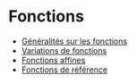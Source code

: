 # Fonctions

- [Généralités sur les fonctions](./Generalites-sur-les-fonctions.html)
- [Variations de fonctions](./Variations-de-fonctions.html)
- [Fonctions affines](./Fonctions-affines.html)
- [Fonctions de référence](./Fonctions-de-reference.html)
